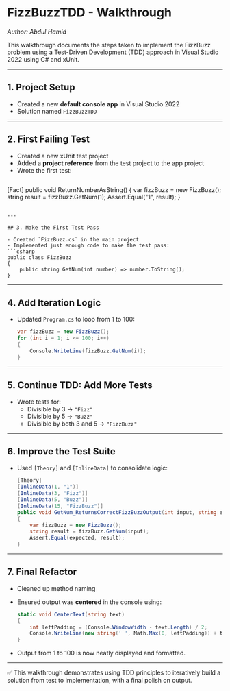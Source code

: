 # FizzBuzzTDD - Walkthrough
_Author: Abdul Hamid_

This walkthrough documents the steps taken to implement the FizzBuzz problem using a Test-Driven Development (TDD) approach in Visual Studio 2022 using C# and xUnit.

---

## 1. Project Setup

- Created a new **default console app** in Visual Studio 2022
- Solution named `FizzBuzzTDD`

---

## 2. First Failing Test

- Created a new xUnit test project
- Added a **project reference** from the test project to the app project
- Wrote the first test:
  ```csharp
 [Fact]
public void ReturnNumberAsString()
{
    var fizzBuzz = new FizzBuzz();
    string result = fizzBuzz.GetNum(1);
    Assert.Equal("1", result);
}

  ```

---

## 3. Make the First Test Pass

- Created `FizzBuzz.cs` in the main project
- Implemented just enough code to make the test pass:
  ```csharp
  public class FizzBuzz
  {
      public string GetNum(int number) => number.ToString();
  }
  ```

---

## 4. Add Iteration Logic

- Updated `Program.cs` to loop from 1 to 100:
  ```csharp
  var fizzBuzz = new FizzBuzz();
  for (int i = 1; i <= 100; i++)
  {
      Console.WriteLine(fizzBuzz.GetNum(i));
  }
  ```

---

## 5. Continue TDD: Add More Tests

- Wrote tests for:
  - Divisible by 3 → `"Fizz"`
  - Divisible by 5 → `"Buzz"`
  - Divisible by both 3 and 5 → `"FizzBuzz"`

---

## 6. Improve the Test Suite

- Used `[Theory]` and `[InlineData]` to consolidate logic:
  ```csharp
  [Theory]
  [InlineData(1, "1")]
  [InlineData(3, "Fizz")]
  [InlineData(5, "Buzz")]
  [InlineData(15, "FizzBuzz")]
  public void GetNum_ReturnsCorrectFizzBuzzOutput(int input, string expected)
  {
      var fizzBuzz = new FizzBuzz();
      string result = fizzBuzz.GetNum(input);
      Assert.Equal(expected, result);
  }
  ```

---

## 7. Final Refactor

- Cleaned up method naming
- Ensured output was **centered** in the console using:

  ```csharp
  static void CenterText(string text)
  {
      int leftPadding = (Console.WindowWidth - text.Length) / 2;
      Console.WriteLine(new string(' ', Math.Max(0, leftPadding)) + text);
  }
  ```

- Output from 1 to 100 is now neatly displayed and formatted.

---

✅ This walkthrough demonstrates using TDD principles to iteratively build a solution from test to implementation, with a final polish on output.
